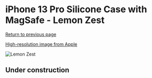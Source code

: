 # iPhone 13 Pro Silicone Case with MagSafe - Lemon Zest

[Return to previous page](/iphone_13)

[High-resolution image from Apple](https://store.storeimages.cdn-apple.com/8756/as-images.apple.com/is/MN663?wid=4500&hei=4500&fmt=png)

<div style="width: 500px"><img src="/everyphone/MN663.png" alt="Lemon Zest"></div>

## Under construction
